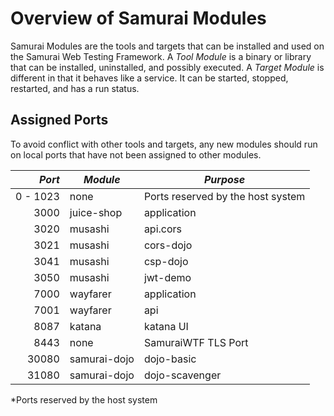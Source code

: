 # Overview of Samurai Modules

Samurai Modules are the tools and targets that can be installed and used on the Samurai Web Testing Framework. A *Tool Module* is a binary or library that can be installed, uninstalled, and possibly executed. A *Target Module* is different in that it behaves like a service. It can be started, stopped, restarted, and has a run status.

## Assigned Ports
To avoid conflict with other tools and targets, any new modules should run on local ports that have not been assigned to other modules.

|   *Port* | *Module*     | *Purpose*                         |
|---------:|--------------|-----------------------------------|
| 0 - 1023 | none         | Ports reserved by the host system |
|     3000 | juice-shop   | application                       |
|     3020 | musashi      | api.cors                          |
|     3021 | musashi      | cors-dojo                         |
|     3041 | musashi      | csp-dojo                          |
|     3050 | musashi      | jwt-demo                          |
|     7000 | wayfarer     | application                       |
|     7001 | wayfarer     | api                               |
|     8087 | katana       | katana UI                         |    
|     8443 | none         | SamuraiWTF TLS Port               |
|    30080 | samurai-dojo | dojo-basic                        |
|    31080 | samurai-dojo | dojo-scavenger                    |

*Ports reserved by the host system